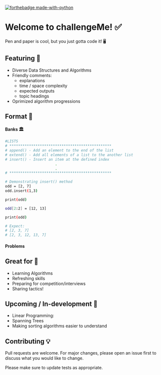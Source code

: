 [![forthebadge made-with-python](http://ForTheBadge.com/images/badges/made-with-python.svg)](https://www.python.org/)

# Welcome to challengeMe! :white_check_mark:

Pen and paper is cool, but you just gotta code it! :desktop_computer:

## Featuring 	:pushpin:

* Diverse Data Structures and Algorithms
* Friendly comments:
  * explanations
  * time / space complexity
  * expected outputs
  * topic headings
* Oprimized algorithm progressions
## Format :bookmark_tabs:

#### Banks :classical_building:
```bash
#LISTS
# ***********************************************
# append() - Add an element to the end of the list
# extend() - Add all elements of a list to the another list
# insert() - Insert an item at the defined index
                       .
                       .
# ***********************************************

# Demonstrating insert() method
odd = [2, 7]
odd.insert(1,3)

print(odd)

odd[2:2] = [12, 13]

print(odd)

# Expect:
# [2, 3, 7]
# [2, 3, 12, 13, 7]
```
#### Problems

## Great for 	:monocle_face:

* Learning Algorithms
* Refreshing skills
* Preparing for competition/interviews
* Sharing tactics!

## Upcoming / In-development :construction_worker:
* Linear Programming:
* Spanning Trees
* Making sorting algorithms easier to understand

## Contributing :bulb:
Pull requests are welcome. For major changes, please open an issue first to discuss what you would like to change.

Please make sure to update tests as appropriate.

